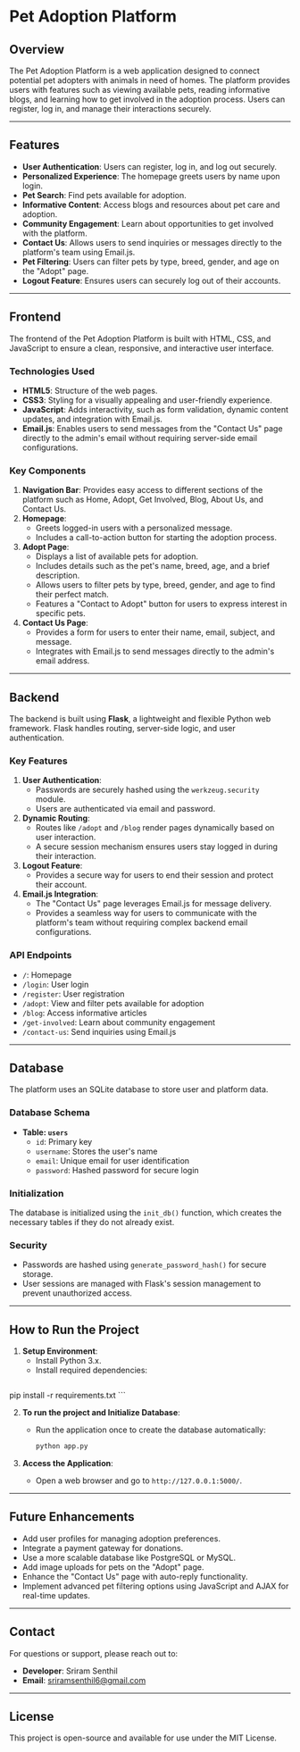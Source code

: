 # Pet Adoption Platform

## Overview
The Pet Adoption Platform is a web application designed to connect potential pet adopters with animals in need of homes. The platform provides users with features such as viewing available pets, reading informative blogs, and learning how to get involved in the adoption process. Users can register, log in, and manage their interactions securely.

---

## Features
- **User Authentication**: Users can register, log in, and log out securely.
- **Personalized Experience**: The homepage greets users by name upon login.
- **Pet Search**: Find pets available for adoption.
- **Informative Content**: Access blogs and resources about pet care and adoption.
- **Community Engagement**: Learn about opportunities to get involved with the platform.
- **Contact Us**: Allows users to send inquiries or messages directly to the platform's team using Email.js.
- **Pet Filtering**: Users can filter pets by type, breed, gender, and age on the "Adopt" page.
- **Logout Feature**: Ensures users can securely log out of their accounts.

---

## Frontend
The frontend of the Pet Adoption Platform is built with HTML, CSS, and JavaScript to ensure a clean, responsive, and interactive user interface.

### Technologies Used
- **HTML5**: Structure of the web pages.
- **CSS3**: Styling for a visually appealing and user-friendly experience.
- **JavaScript**: Adds interactivity, such as form validation, dynamic content updates, and integration with Email.js.
- **Email.js**: Enables users to send messages from the "Contact Us" page directly to the admin's email without requiring server-side email configurations.

### Key Components
1. **Navigation Bar**: Provides easy access to different sections of the platform such as Home, Adopt, Get Involved, Blog, About Us, and Contact Us.
2. **Homepage**:
   - Greets logged-in users with a personalized message.
   - Includes a call-to-action button for starting the adoption process.
3. **Adopt Page**:
   - Displays a list of available pets for adoption.
   - Includes details such as the pet's name, breed, age, and a brief description.
   - Allows users to filter pets by type, breed, gender, and age to find their perfect match.
   - Features a "Contact to Adopt" button for users to express interest in specific pets.
4. **Contact Us Page**:
   - Provides a form for users to enter their name, email, subject, and message.
   - Integrates with Email.js to send messages directly to the admin's email address.

---

## Backend
The backend is built using **Flask**, a lightweight and flexible Python web framework. Flask handles routing, server-side logic, and user authentication.

### Key Features
1. **User Authentication**:
   - Passwords are securely hashed using the `werkzeug.security` module.
   - Users are authenticated via email and password.
2. **Dynamic Routing**:
   - Routes like `/adopt` and `/blog` render pages dynamically based on user interaction.
   - A secure session mechanism ensures users stay logged in during their interaction.
3. **Logout Feature**:
   - Provides a secure way for users to end their session and protect their account.
4. **Email.js Integration**:
   - The "Contact Us" page leverages Email.js for message delivery.
   - Provides a seamless way for users to communicate with the platform's team without requiring complex backend email configurations.

### API Endpoints
- `/`: Homepage
- `/login`: User login
- `/register`: User registration
- `/adopt`: View and filter pets available for adoption
- `/blog`: Access informative articles
- `/get-involved`: Learn about community engagement
- `/contact-us`: Send inquiries using Email.js

---

## Database
The platform uses an SQLite database to store user and platform data.

### Database Schema
- **Table: `users`**
  - `id`: Primary key
  - `username`: Stores the user's name
  - `email`: Unique email for user identification
  - `password`: Hashed password for secure login

### Initialization
The database is initialized using the `init_db()` function, which creates the necessary tables if they do not already exist.

### Security
- Passwords are hashed using `generate_password_hash()` for secure storage.
- User sessions are managed with Flask's session management to prevent unauthorized access.

---

## How to Run the Project

1. **Setup Environment**:
   - Install Python 3.x.
   - Install required dependencies:
     ```bash
pip install -r requirements.txt
     ```

2. **To run the project and Initialize Database**:
   - Run the application once to create the database automatically:
     ```bash
     python app.py
     ```

3. **Access the Application**:
   - Open a web browser and go to `http://127.0.0.1:5000/`.

---

## Future Enhancements
- Add user profiles for managing adoption preferences.
- Integrate a payment gateway for donations.
- Use a more scalable database like PostgreSQL or MySQL.
- Add image uploads for pets on the "Adopt" page.
- Enhance the "Contact Us" page with auto-reply functionality.
- Implement advanced pet filtering options using JavaScript and AJAX for real-time updates.

---

## Contact
For questions or support, please reach out to:
- **Developer**: Sriram Senthil
- **Email**: sriramsenthil6@gmail.com

---

## License
This project is open-source and available for use under the MIT License.


